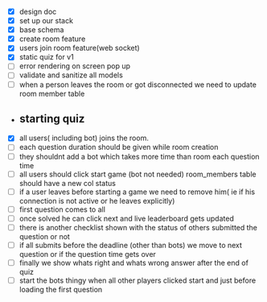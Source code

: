 - [x] design doc
- [x] set up our stack
- [x] base schema
- [x] create room feature
- [x] users join room feature(web socket)
- [x] static quiz for v1
- [ ] error rendering on screen pop up
- [ ] validate and sanitize all models
- [ ] when a person leaves the room or got disconnected we need to update room member table

- ## starting quiz 
- [x] all users( including bot) joins the room.
- [ ] each question duration should be given while room creation
- [ ] they shouldnt add a bot which takes more time than room each question time
- [ ] all users should click start game (bot not needed) room_members table should have a new col status
- [ ] if a user leaves before starting a game we need to remove him( ie if his connection is not active or he leaves explicitly)
- [ ] first question comes to all
- [ ] once solved he can click next and live leaderboard gets updated
- [ ] there is another checklist shown with the status of others submitted the question or not
- [ ] if all submits before the deadline (other than bots) we move to next question or if the question time gets over
- [ ] finally we show whats right and whats wrong answer after the end of quiz
- [ ] start the bots thingy when all other players clicked start and just before loading the first question
